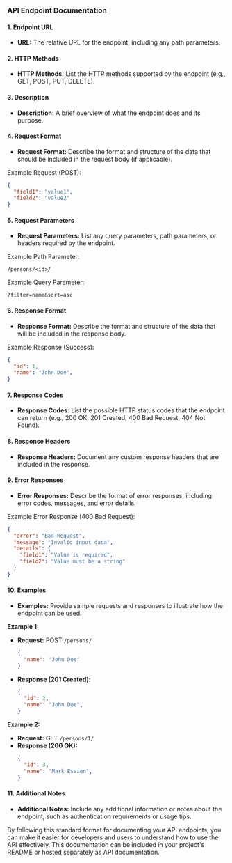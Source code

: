 ### API Endpoint Documentation

#### 1. Endpoint URL

- **URL:** The relative URL for the endpoint, including any path parameters.

#### 2. HTTP Methods

- **HTTP Methods:** List the HTTP methods supported by the endpoint (e.g., GET, POST, PUT, DELETE).

#### 3. Description

- **Description:** A brief overview of what the endpoint does and its purpose.

#### 4. Request Format

- **Request Format:** Describe the format and structure of the data that should be included in the request body (if applicable).

Example Request (POST):

```json
{
  "field1": "value1",
  "field2": "value2"
}
```

#### 5. Request Parameters

- **Request Parameters:** List any query parameters, path parameters, or headers required by the endpoint.

Example Path Parameter:

```
/persons/<id>/
```

Example Query Parameter:

```
?filter=name&sort=asc
```

#### 6. Response Format

- **Response Format:** Describe the format and structure of the data that will be included in the response body.

Example Response (Success):

```json
{
  "id": 1,
  "name": "John Doe",
}
```

#### 7. Response Codes

- **Response Codes:** List the possible HTTP status codes that the endpoint can return (e.g., 200 OK, 201 Created, 400 Bad Request, 404 Not Found).

#### 8. Response Headers

- **Response Headers:** Document any custom response headers that are included in the response.

#### 9. Error Responses

- **Error Responses:** Describe the format of error responses, including error codes, messages, and error details.

Example Error Response (400 Bad Request):

```json
{
  "error": "Bad Request",
  "message": "Invalid input data",
  "details": {
    "field1": "Value is required",
    "field2": "Value must be a string"
  }
}
```

#### 10. Examples

- **Examples:** Provide sample requests and responses to illustrate how the endpoint can be used.

**Example 1:**

- **Request:** POST `/persons/`
  ```json
  {
    "name": "John Doe"
  }
  ```
- **Response (201 Created):**
  ```json
  {
    "id": 2,
    "name": "John Doe",
  }
  ```

**Example 2:**

- **Request:** GET `/persons/1/`
- **Response (200 OK):**
  ```json
  {
    "id": 3,
    "name": "Mark Essien",
  }
  ```

#### 11. Additional Notes

- **Additional Notes:** Include any additional information or notes about the endpoint, such as authentication requirements or usage tips.

By following this standard format for documenting your API endpoints, you can make it easier for developers and users to understand how to use the API effectively. This documentation can be included in your project's README or hosted separately as API documentation.
